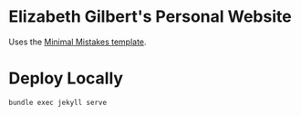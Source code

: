 # Elizabeth Gilbert's Personal Website #

Uses the [Minimal Mistakes template](https://mmistakes.github.io/minimal-mistakes/).

# Deploy Locally #

```shell
bundle exec jekyll serve
```
